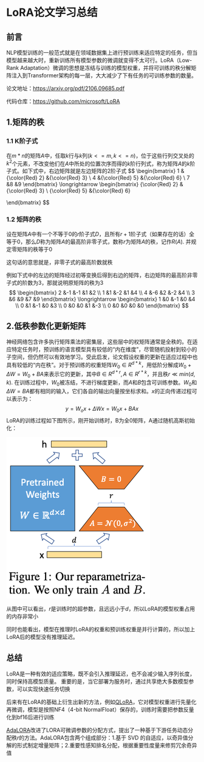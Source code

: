 # LoRA论文学习总结

## 前言

NLP模型训练的一般范式就是在领域数据集上进行预训练来适应特定的任务，但当模型越来越大时，重新训练所有模型参数的微调就变得不太可行。LoRA（Low-Rank Adaptation）微调的思想是冻结与训练的模型权重，并将可训练的秩分解矩阵注入到Transformer架构的每一层，大大减少了下有任务的可训练参数的数量。

论文地址：https://arxiv.org/pdf/2106.09685.pdf

代码仓库：https://github.com/microsoft/LoRA

## 1.矩阵的秩

### 1.1 K阶子式

在$m*n$的矩阵$A$中，任取$k$行与$k$列($k<=m, k<=n$)，位于这些行列交叉处的$k^2$个元素，不改变他们在$A$中所处的位置次序而得的$k$阶行列式，称为矩阵$A$的$k$阶子式。如下式中，右边矩阵就是左边矩阵的2阶子式
$$
\begin{bmatrix}
1  &{\color{Red} 2}   &{\color{Red} 3}  \\
4  &{\color{Red} 5}   &{\color{Red} 6}  \\
7  &8  &9
\end{bmatrix}
\longrightarrow 
\begin{bmatrix}
{\color{Red} 2}   &{\color{Red} 3}  \\
{\color{Red} 5}   &{\color{Red} 6}  

\end{bmatrix}
$$

### 1.2 矩阵的秩

设在矩阵$A$中有一个不等于0的$r$阶子式$D$，且所有$r+1$阶子式（如果存在的话）全等于0，那么$D$称为矩阵$A$的最高阶非零子式，数称$r$为矩阵$A$的秩，记作$R(A)$. 并规定零矩阵的秩等于0

这句话的意思就是，非零子式的最高阶数就秩

例如下式中的左边的矩阵经过初等变换后得到右边的矩阵，右边矩阵的最高阶非零子式的阶数为3，那就说明原矩阵的秩为3
$$
\begin{bmatrix}
2  &-1  &-1  &1  &2 \\
1  &1  &-2  &1  &4 \\
4  &-6  &2  &-2  &4 \\
3  &6  &9  &7  &9
\end{bmatrix}
\longrightarrow 
\begin{bmatrix}
1  &0  &-1  &0  &4 \\
0  &1  &-1  &0  &3 \\
0  &0  &0  &1  &-3 \\
0  &0  &0  &0  &0
\end{bmatrix}
$$

## 2.低秩参数化更新矩阵

神经网络包含许多执行矩阵乘法的密集层，这些层中的权矩阵通常是全秩的。在适应特定任务时，预训练的语言模型具有较低的“内在维度”，尽管随机投射到较小的子空间，但仍然可以有效地学习。受此启发，论文假设权重的更新在适应过程中也具有较低的“内在秩”。对于预训练的权重矩阵$W_0\in R^{d*k}$，用低阶分解成$W_0 +\Delta W = W_0 + BA$来表示它的更新，其中$B\in R^{d*r}, A\in R^{r*k}$，并且秩$r\ll min(d,k)$. 在训练过程中，$W_0$被冻结，不进行梯度更新，而$A$和$B$包含可训练参数。$W_0$和$\Delta W = BA$都有相同的输入，它们各自的输出向量按坐标求和。$x$的正向传递过程可以表示为：
$$
y=W_ox+\Delta Wx=W_0x+BAx
$$
LoRA的训练过程如下图所示，刚开始训练时，B为全0矩阵，A通过随机高斯初始化：

![](image/lora.png)

从图中可以看出，$r$是训练时的超参数，且远远小于$d$，所以LoRA的模型权重占用的内存非常小

同时也能看出，模型在推理时LoRA的权重和预训练权重是并行计算的，所以加上LoRA后的模型没有推理延迟。

## 总结

 LoRA是一种有效的适应策略，既不会引入推理延迟，也不会减少输入序列长度，同时保持高模型质量。 重要的是，当它部署为服务时，通过共享绝大多数模型参数，可以实现快速任务切换

后来有在LoRA的基础上衍生出新的方法，例如[QLoRA](https://arxiv.org/pdf/2305.14314.pdf)，它对模型权重进行先量化再微调，模型是按照NF4（4-bit NormalFloat）保存的，训练时需要把参数反量化到bf16后进行训练

[AdaLORA](https://arxiv.org/pdf/2303.10512.pdf)改进了LORA可微调参数的分配方式，提出了一种基于下游任务动态分配秩$r$的方法。AdaLORA包含两个组成部分：1.基于 SVD 的自适应，以奇异值分解的形式制定增量矩阵；2.重要性感知排名分配，根据重要性度量来修剪冗余奇异值